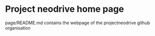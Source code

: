 # Project neodrive home page

page/README.md contains the webpage of the projectneodrive github organisation
